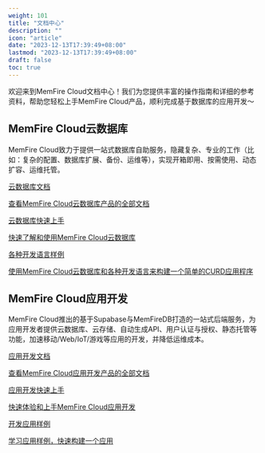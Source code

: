 ```yaml
---
weight: 101
title: "文档中心"
description: ""
icon: "article"
date: "2023-12-13T17:39:49+08:00"
lastmod: "2023-12-13T17:39:49+08:00"
draft: false
toc: true
---
```




欢迎来到MemFire Cloud文档中心！我们为您提供丰富的操作指南和详细的参考资料，帮助您轻松上手MemFire Cloud产品，顺利完成基于数据库的应用开发～


## MemFire Cloud云数据库

MemFire Cloud致力于提供一站式数据库自助服务，隐藏复杂、专业的工作（比如：复杂的配置、数据库扩展、备份、运维等），实现开箱即用、按需使用、动态扩容、运维托管。


<div class="row flex-xl-wrap pb-4">

<div id="list-item" class="col-md-4 col-12 py-2">
  <a class="text-decoration-none text-reset" href="../db/db-introduction/">
  <div class="card h-100 features feature-full-bg rounded p-4 position-relative overflow-hidden border-1">
      <!-- <span class="h1 icon-color">
        <i class="material-icons align-middle">highlight</i>
      </span> -->
      <div class="card-body p-0 content">
        <p class="fs-5  card-title mb-1">云数据库文档</p>
        <p class="para card-text mb-0"> 查看MemFire Cloud云数据库产品的全部文档</p>
      </div>
    </div>
  </a>
</div>

<div id="list-item" class="col-md-4 col-12 py-2">
  <a class="text-decoration-none text-reset" href="../db/database-management/">
    <div class="card h-100 features feature-full-bg rounded p-4 position-relative overflow-hidden border-1">
      <!-- <span class="h1 icon-color">
        <i class="material-icons align-middle">flight_land</i>
      </span> -->
      <div class="card-body p-0 content">
        <p class="fs-5  card-title mb-1"> 云数据库快速上手</p>
        <p class="para card-text mb-0"> 快速了解和使用MemFire Cloud云数据库</p>
      </div>
    </div>
  </a>
</div>

<div id="list-item" class="col-md-4 col-12 py-2">
  <a class="text-decoration-none text-reset" href="../db/example/python-example/">
    <div class="card h-100 features feature-full-bg rounded p-4 position-relative overflow-hidden border-1">
      <!-- <span class="h1 icon-color">
        <i class="material-icons align-middle">search</i>
      </span> -->
      <div class="card-body p-0 content">
        <p class="fs-5  card-title mb-1"> 各种开发语言样例</p>
        <p class="para card-text mb-0"> 使用MemFire Cloud云数据库和各种开发语言来构建一个简单的CURD应用程序</p>
      </div>
    </div>
  </a>
</div>


</div>

## MemFire Cloud应用开发

MemFire Cloud推出的基于Supabase与MemFireDB打造的一站式后端服务，为应用开发者提供云数据库、云存储、自动生成API、用户认证与授权、静态托管等功能，加速移动/Web/IoT/游戏等应用的开发，并降低运维成本。


<div class="row flex-xl-wrap pb-4">

<div id="list-item" class="col-md-4 col-12 py-2">
  <a class="text-decoration-none text-reset" href="../app/overview/overview/">
  <div class="card h-100 features feature-full-bg rounded p-4 position-relative overflow-hidden border-1">
      <!-- <span class="h1 icon-color">
        <i class="material-icons align-middle">highlight</i>
      </span> -->
      <div class="card-body p-0 content">
        <p class="fs-5  card-title mb-1">应用开发文档</p>
        <p class="para card-text mb-0"> 查看MemFire Cloud应用开发产品的全部文档</p>
      </div>
    </div>
  </a>
</div>

<div id="list-item" class="col-md-4 col-12 py-2">
  <a class="text-decoration-none text-reset" href="../app/landing-page/overview/">
    <div class="card h-100 features feature-full-bg rounded p-4 position-relative overflow-hidden border-1">
      <!-- <span class="h1 icon-color">
        <i class="material-icons align-middle">flight_land</i>
      </span> -->
      <div class="card-body p-0 content">
        <p class="fs-5  card-title mb-1"> 应用开发快速上手</p>
        <p class="para card-text mb-0"> 快速体验和上手MemFire Cloud应用开发</p>
      </div>
    </div>
  </a>
</div>

<div id="list-item" class="col-md-4 col-12 py-2">
  <a class="text-decoration-none text-reset" href="../app/example/wechat/notclickwhite/">
    <div class="card h-100 features feature-full-bg rounded p-4 position-relative overflow-hidden border-1">
      <!-- <span class="h1 icon-color">
        <i class="material-icons align-middle">search</i>
      </span> -->
      <div class="card-body p-0 content">
        <p class="fs-5  card-title mb-1"> 开发应用样例</p>
        <p class="para card-text mb-0"> 学习应用样例，快速构建一个应用</p>
      </div>
    </div>
  </a>
</div>

</div>









